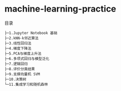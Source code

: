 # machine-learning-practice
目录

```
├─1.Jupyter Notebook 基础
├─2.kNN-k邻近算法
├─3.线性回归法
├─4.梯度下降法
├─5.PCA与梯度上升法
├─6.多项式回归与模型泛化
├─7.逻辑回归
├─8.评价分类结果
├─9.支撑向量机 SVM
├─10.决策树
└─11.集成学习和随机森林
```

